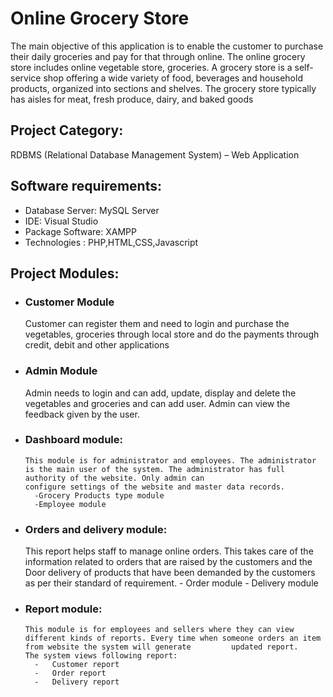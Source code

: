 # Online Grocery Store
The main objective of this application is to enable the customer to purchase their daily groceries and pay for that through online. The online grocery store includes online vegetable store, groceries.
A grocery store is a self-service shop offering a wide variety of food, beverages and household products, organized into sections and shelves. The grocery store typically has aisles for meat, fresh produce, dairy, and baked goods

## Project Category:
RDBMS (Relational Database Management System) – Web Application

## Software requirements:
-	Database Server: MySQL Server
-	IDE: Visual Studio
-	Package Software: XAMPP
-	Technologies : PHP,HTML,CSS,Javascript

## Project Modules:
- ### Customer Module
  Customer can register them and need to login and purchase the vegetables, groceries through local store and do the payments through credit, debit and other applications
- ### Admin Module
  Admin needs to login and can add, update, display and delete the vegetables and groceries and can add user. Admin can view the feedback given by the user.
- ### Dashboard module:
      This module is for administrator and employees. The administrator is the main user of the system. The administrator has full authority of the website. Only admin can 
      configure settings of the website and master data records. 
        -Grocery Products type module
        -Employee module
- ### Orders and delivery module:
    This report helps staff to manage online orders. This takes care of the information related to orders that are raised by the customers and the Door delivery of               products that have been demanded by the customers as per their standard of requirement.
       - Order module
       - Delivery module
- ### Report module:
      This module is for employees and sellers where they can view different kinds of reports. Every time when someone orders an item from website the system will generate         updated report. 
      The system views following report: 
        -	Customer report
        -	Order report 
        -	Delivery report 
